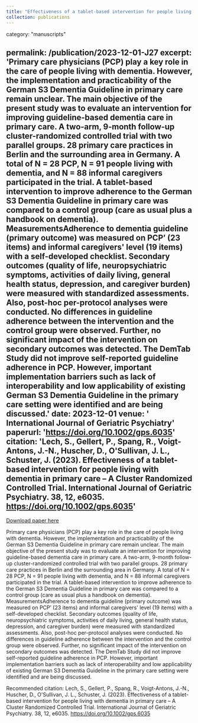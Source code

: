 ```yaml
---
title: "Effectiveness of a tablet-based intervention for people living with dementia in primary care – A Cluster Randomized Controlled Trial"
collection: publications
---
```

category: "manuscripts"

permalink: /publication/2023-12-01-J27
excerpt: 'Primary care physicians (PCP) play a key role in the care of people living with dementia. However, the implementation and practicability of the German S3 Dementia Guideline in primary care remain unclear. The main objective of the present study was to evaluate an intervention for improving guideline-based dementia care in primary care. A two-arm, 9-month follow-up cluster-randomized controlled trial with two parallel groups. 28 primary care practices in Berlin and the surrounding area in Germany. A total of N = 28 PCP, N = 91 people living with dementia, and N = 88 informal caregivers participated in the trial. A tablet-based intervention to improve adherence to the German S3 Dementia Guideline in primary care was compared to a control group (care as usual plus a handbook on dementia). MeasurementsAdherence to dementia guideline (primary outcome) was measured on PCP’ (23 items) and informal caregivers&apos; level (19 items) with a self-developed checklist. Secondary outcomes (quality of life, neuropsychiatric symptoms, activities of daily living, general health status, depression, and caregiver burden) were measured with standardized assessments. Also, post-hoc per-protocol analyses were conducted. No differences in guideline adherence between the intervention and the control group were observed. Further, no significant impact of the intervention on secondary outcomes was detected. The DemTab Study did not improve self-reported guideline adherence in PCP. However, important implementation barriers such as lack of interoperability and low applicability of existing German S3 Dementia Guideline in the primary care setting were identified and are being discussed.'
date: 2023-12-01
venue: ' International Journal of Geriatric Psychiatry'
paperurl: 'https://doi.org/10.1002/gps.6035'
citation: 'Lech, S., Gellert, P., Spang, R., Voigt-Antons, J.-N., Huscher, D., O&apos;Sullivan, J. L., Schuster, J. (2023). Effectiveness of a tablet-based intervention for people living with dementia in primary care – A Cluster Randomized Controlled Trial. International Journal of Geriatric Psychiatry. 38, 12, e6035.  https://doi.org/10.1002/gps.6035'
---

<a href='https://doi.org/10.1002/gps.6035'>Download paper here</a>

Primary care physicians (PCP) play a key role in the care of people living with dementia. However, the implementation and practicability of the German S3 Dementia Guideline in primary care remain unclear. The main objective of the present study was to evaluate an intervention for improving guideline-based dementia care in primary care. A two-arm, 9-month follow-up cluster-randomized controlled trial with two parallel groups. 28 primary care practices in Berlin and the surrounding area in Germany. A total of N = 28 PCP, N = 91 people living with dementia, and N = 88 informal caregivers participated in the trial. A tablet-based intervention to improve adherence to the German S3 Dementia Guideline in primary care was compared to a control group (care as usual plus a handbook on dementia). MeasurementsAdherence to dementia guideline (primary outcome) was measured on PCP’ (23 items) and informal caregivers&apos; level (19 items) with a self-developed checklist. Secondary outcomes (quality of life, neuropsychiatric symptoms, activities of daily living, general health status, depression, and caregiver burden) were measured with standardized assessments. Also, post-hoc per-protocol analyses were conducted. No differences in guideline adherence between the intervention and the control group were observed. Further, no significant impact of the intervention on secondary outcomes was detected. The DemTab Study did not improve self-reported guideline adherence in PCP. However, important implementation barriers such as lack of interoperability and low applicability of existing German S3 Dementia Guideline in the primary care setting were identified and are being discussed.

Recommended citation: Lech, S., Gellert, P., Spang, R., Voigt-Antons, J.-N., Huscher, D., O'Sullivan, J. L., Schuster, J. (2023). Effectiveness of a tablet-based intervention for people living with dementia in primary care – A Cluster Randomized Controlled Trial. International Journal of Geriatric Psychiatry. 38, 12, e6035.  https://doi.org/10.1002/gps.6035